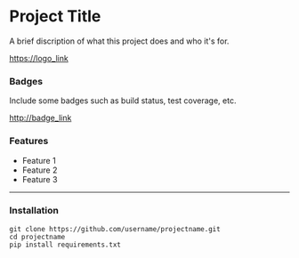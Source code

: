 # Project Title

A brief discription of what this project does and who it's for.

<https://logo_link>

### Badges

Include some badges such as build status, test coverage, etc.

<http://badge_link>

### Features

- Feature 1
- Feature 2
- Feature 3

---

### Installation
```
git clone https://github.com/username/projectname.git
cd projectname
pip install requirements.txt
```
